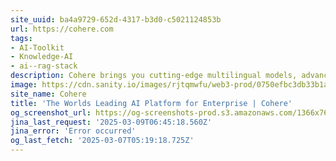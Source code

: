 ```yaml
---
site_uuid: ba4a9729-652d-4317-b3d0-c5021124853b
url: https://cohere.com
tags:
- AI-Toolkit
- Knowledge-AI
- ai--rag-stack
description: Cohere brings you cutting-edge multilingual models, advanced retrieval, and an AI workspace tailored for the modern enterprise — all within a single, secure platform.
image: https://cdn.sanity.io/images/rjtqmwfu/web3-prod/0750efbc3db33b1a67bc77575525b076f0137f26-1200x630.jpg?w=1200&h=630
site_name: Cohere
title: 'The Worlds Leading AI Platform for Enterprise | Cohere'
og_screenshot_url: https://og-screenshots-prod.s3.amazonaws.com/1366x768/80/false/f7a59c043f8227ec0e6a693916ca70f219373e38c3d17545ecb06cb69536c237.jpeg
jina_last_request: '2025-03-09T06:45:18.560Z'
jina_error: 'Error occurred'
og_last_fetch: '2025-03-07T05:19:18.725Z'
---
```


